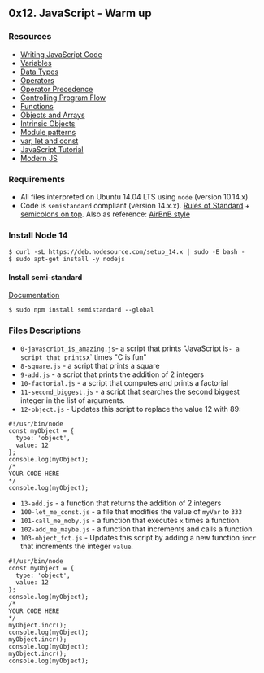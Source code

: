 ## 0x12. JavaScript - Warm up

### Resources
* [Writing JavaScript Code](https://developer.mozilla.org/en-US/docs/Learn/Getting_started_with_the_web/JavaScript_basics)
* [Variables](https://developer.mozilla.org/en-US/docs/Learn/JavaScript/First_steps/Variables)
* [Data Types](https://developer.mozilla.org/en-US/docs/Web/JavaScript/Data_structures)
* [Operators](https://developer.mozilla.org/en-US/docs/Learn/Getting_started_with_the_web/JavaScript_basics)
* [Operator Precedence](https://developer.mozilla.org/en-US/docs/Web/JavaScript/Reference/Operators/Operator_Precedence)
* [Controlling Program Flow](https://developer.mozilla.org/en-US/docs/Web/JavaScript/Guide/Control_flow_and_error_handling)
* [Functions](https://developer.mozilla.org/en-US/docs/Learn/JavaScript/Building_blocks/Functions)
* [Objects and Arrays](https://developer.mozilla.org/en-US/docs/Learn/JavaScript/Objects)
* [Intrinsic Objects](https://developer.mozilla.org/en-US/docs/Learn/JavaScript/Objects)
* [Module patterns](http://darrenderidder.github.io/talks/ModulePatterns/#/)
* [var, let and const](https://www.youtube.com/watch?v=sjyJBL5fkp8)
* [JavaScript Tutorial](https://www.youtube.com/watch?v=vZBCTc9zHtI)
* [Modern JS](https://github.com/mbeaudru/modern-js-cheatsheet)

### Requirements
* All files interpreted on Ubuntu 14.04 LTS using `node` (version 10.14.x)
* Code is `semistandard` compliant (version 14.x.x). [Rules of Standard](https://standardjs.com/rules.html) + [semicolons on top](https://github.com/standard/semistandard). Also as reference: [AirBnB style](https://github.com/airbnb/javascript)


### Install Node 14
```
$ curl -sL https://deb.nodesource.com/setup_14.x | sudo -E bash -
$ sudo apt-get install -y nodejs
```

#### Install semi-standard
[Documentation](https://github.com/standard/semistandard)

`$ sudo npm install semistandard --global`

### Files Descriptions
* `0-javascript_is_amazing.js`- a script that prints "JavaScript is` - a script that prints `x` times "C is fun"
* `8-square.js` - a script that prints a square
* `9-add.js` - a script that prints the addition of 2 integers
* `10-factorial.js` - a script that computes and prints a factorial
* `11-second_biggest.js` - a script that searches the second biggest integer in the list of arguments.
* `12-object.js` - Updates this script to replace the value 12 with 89:
```
#!/usr/bin/node
const myObject = {
  type: 'object',
  value: 12
};
console.log(myObject);
/*
YOUR CODE HERE
*/
console.log(myObject);
```
* `13-add.js` - a function that returns the addition of 2 integers
* `100-let_me_const.js` - a file that modifies the value of `myVar` to `333`
* `101-call_me_moby.js` - a function that executes `x` times a function.
* `102-add_me_maybe.js` - a function that increments and calls a function.
* `103-object_fct.js` - Updates this script by adding a new function `incr` that increments the integer `value`.
```
#!/usr/bin/node
const myObject = {
  type: 'object',
  value: 12
};
console.log(myObject);
/*
YOUR CODE HERE
*/
myObject.incr();
console.log(myObject);
myObject.incr();
console.log(myObject);
myObject.incr();
console.log(myObject);
```
